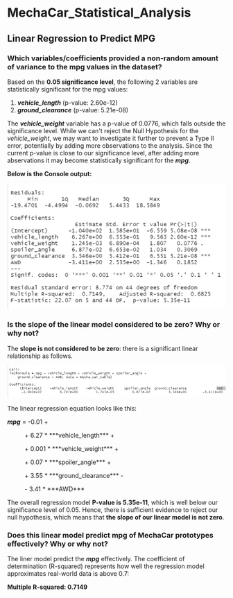 # MechaCar_Statistical_Analysis

## Linear Regression to Predict MPG

### Which variables/coefficients provided a non-random amount of variance to the mpg values in the dataset?

Based on the **0.05 significance level**, the following 2 variables are statistically significant for the mpg values:

1. ***vehicle_length*** (p-value: 2.60e-12)
2. ***ground_clearance*** (p-value: 5.21e-08)

The ***vehicle_weight*** variable has a p-value of 0.0776, which falls outside the significance level. While we can't reject the Null Hypothesis for the *vehicle_weight*, we may want to investigate it further to prevent a Type II error, potentially by adding more observations to the analysis. Since the current p-value is close to our significance level, after adding more abservations it may become statistically significant for the ***mpg***.

**Below is the Console output:**

![Linear Regression](/Resources/Multiple_Linear_Regression_Analysis.png)

### Is the slope of the linear model considered to be zero? Why or why not?

The **slope is not considered to be zero**: there is a significant linear relationship as follows.

![Linear Regression 2](/Resources/Multiple_Linear_Regression_Analysis_2.png)

The linear regression equation looks like this:

***mpg*** = -0.01 +  <br>
<p style="text-indent: 40px"> + 6.27 * ***vehicle_length*** + </p>
<p style="text-indent: 40px"> + 0.001 * ***vehicle_weight*** + </p>
<p style="text-indent: 40px"> + 0.07 * ***spoiler_angle*** + </p>
<p style="text-indent: 40px"> + 3.55 * ***ground_clearance*** - </p>
<p style="text-indent: 40px"> - 3.41 * ***AWD*** </p>

The overall regression model **P-value is 5.35e-11**, which is well below our significance level of 0.05. Hence, there is sufficient evidence to reject our null hypothesis, which means that **the slope of our linear model is not zero**.

### Does this linear model predict mpg of MechaCar prototypes effectively? Why or why not?

The liner model predict the ***mpg*** effectively. The coefficient of determination (R-squared) represents how well the regression model approximates real-world data is above 0.7: 

**Multiple R-squared:  0.7149**




